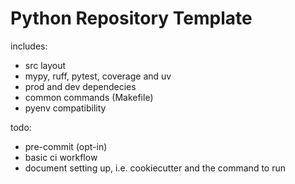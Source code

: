 # Python Repository Template

includes:
* src layout
* mypy, ruff, pytest, coverage and uv
* prod and dev dependecies
* common commands (Makefile)
* pyenv compatibility

todo:
* pre-commit (opt-in)
* basic ci workflow
* document setting up, i.e. cookiecutter and the command to run
